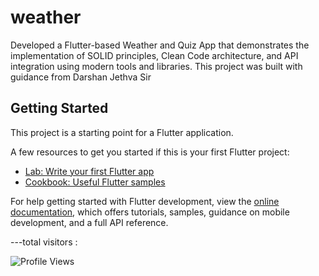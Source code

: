 # weather

Developed a Flutter-based Weather and Quiz App that demonstrates the implementation of SOLID principles, Clean Code architecture, and API integration using modern tools and libraries. This project was built with guidance from Darshan Jethva Sir

## Getting Started

This project is a starting point for a Flutter application.

A few resources to get you started if this is your first Flutter project:

- [Lab: Write your first Flutter app](https://docs.flutter.dev/get-started/codelab)
- [Cookbook: Useful Flutter samples](https://docs.flutter.dev/cookbook)

For help getting started with Flutter development, view the
[online documentation](https://docs.flutter.dev/), which offers tutorials,
samples, guidance on mobile development, and a full API reference.


---total visitors : 


<img align="left" src="https://profile-counter.glitch.me/dhruvlife/count.svg" alt="Profile Views">

